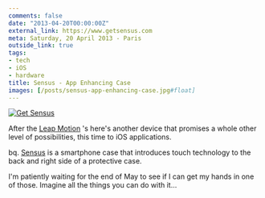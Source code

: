 ```yaml
---
comments: false
date: "2013-04-20T00:00:00Z"
external_link: https://www.getsensus.com
meta: Saturday, 20 April 2013 - Paris
outside_link: true
tags:
- tech
- iOS
- hardware
title: Sensus - App Enhancing Case
images: [/posts/sensus-app-enhancing-case.jpg#float]
---
```


[![Get Sensus](/posts/sensus-app-enhancing-case.jpg#float)](http://www.getsensus.com/)

After the [Leap Motion](https://www.leapmotion.com) 's here's another device that promises a whole other level of possibilities, this time to iOS applications.

bq. [Sensus](https://www.getsensus.com) is a smartphone case that introduces touch technology to the back and right side of a protective case.

I'm patiently waiting for the end of May to see if I can get my hands in one of those. Imagine all the things you can do with it…